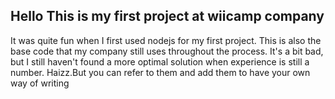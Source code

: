 Hello
This is my first project at wiicamp company
----------------------
It was quite fun when I first used nodejs for my first project.
This is also the base code that my company still uses throughout the process.
It's a bit bad, but I still haven't found a more optimal solution when experience is still a number.
Haizz.But you can refer to them and add them to have your own way of writing
